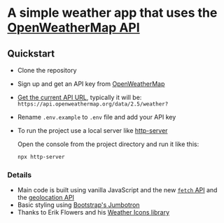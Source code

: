 # A simple weather app that uses the [OpenWeatherMap API](https://openweathermap.org/current)

## Quickstart

- Clone the repository
- Sign up and get an API key from [OpenWeatherMap](https://openweathermap.org)
- [Get the current API URL](https://openweathermap.org/current), typically it will be: `https://api.openweathermap.org/data/2.5/weather?`
- Rename `.env.example` to `.env` file and add your API key
- To run the project use a local server like [http-server](https://www.npmjs.com/package/http-server)

  Open the console from the project directory and run it like this:

  ```bash
  npx http-server
  ```

### Details

- Main code is built using vanilla JavaScript and the new [`fetch` API](https://developer.mozilla.org/en-US/docs/Web/API/Fetch_API/Using_Fetch) and the [geolocation API](https://developer.mozilla.org/en-US/docs/Web/API/Geolocation/Using_geolocation)
- Basic styling using [Bootstrap's Jumbotron](https://getbootstrap.com/docs/3.3/components/#jumbotron)
- Thanks to Erik Flowers and his [Weather Icons library](https://github.com/erikflowers/weather-icons)

